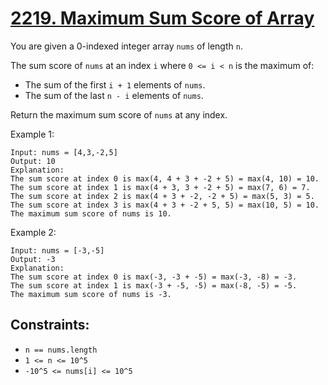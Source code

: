 [2219. Maximum Sum Score of Array](https://leetcode.com/problems/maximum-sum-score-of-array/)
==================================
You are given a 0-indexed integer array `nums` of length `n`.

The sum score of `nums` at an index `i` where `0 <= i < n` is the
maximum of:
 - The sum of the first `i + 1` elements of `nums`.
 - The sum of the last `n - i` elements of `nums`.

Return the maximum sum score of `nums` at any index.

Example 1:
```
Input: nums = [4,3,-2,5]
Output: 10
Explanation:
The sum score at index 0 is max(4, 4 + 3 + -2 + 5) = max(4, 10) = 10.
The sum score at index 1 is max(4 + 3, 3 + -2 + 5) = max(7, 6) = 7.
The sum score at index 2 is max(4 + 3 + -2, -2 + 5) = max(5, 3) = 5.
The sum score at index 3 is max(4 + 3 + -2 + 5, 5) = max(10, 5) = 10.
The maximum sum score of nums is 10.
```

Example 2:
```
Input: nums = [-3,-5]
Output: -3
Explanation:
The sum score at index 0 is max(-3, -3 + -5) = max(-3, -8) = -3.
The sum score at index 1 is max(-3 + -5, -5) = max(-8, -5) = -5.
The maximum sum score of nums is -3.
```

Constraints:
---
 - `n == nums.length`
 - `1 <= n <= 10^5`
 - `-10^5 <= nums[i] <= 10^5`
